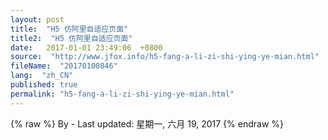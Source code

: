 ```yaml
---
layout: post
title:  "H5 仿阿里自适应页面"
title2:  "H5 仿阿里自适应页面"
date:   2017-01-01 23:49:06  +0800
source:  "http://www.jfox.info/h5-fang-a-li-zi-shi-ying-ye-mian.html"
fileName:  "20170100846"
lang:  "zh_CN"
published: true
permalink: "h5-fang-a-li-zi-shi-ying-ye-mian.html"
---
```

{% raw %}
By  - Last updated: 星期一, 六月 19, 2017
{% endraw %}
